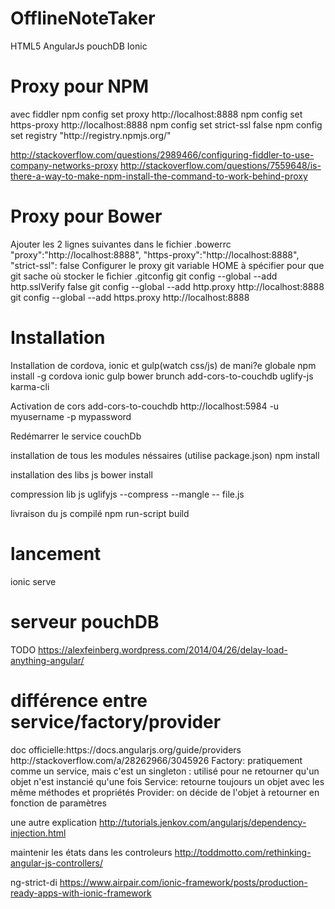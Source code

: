 # OfflineNoteTaker
HTML5 AngularJs pouchDB Ionic

<h1>Proxy pour NPM</h1>
avec fiddler
npm config set proxy http://localhost:8888
npm config set https-proxy http://localhost:8888
npm config set strict-ssl false
npm config set registry "http://registry.npmjs.org/"

http://stackoverflow.com/questions/2989466/configuring-fiddler-to-use-company-networks-proxy
http://stackoverflow.com/questions/7559648/is-there-a-way-to-make-npm-install-the-command-to-work-behind-proxy 

<h1>Proxy pour Bower</h1>
Ajouter les 2 lignes suivantes dans le fichier .bowerrc
    "proxy":"http://localhost:8888",
    "https-proxy":"http://localhost:8888",
    "strict-ssl": false
Configurer le proxy git
    variable HOME à spécifier pour que git sache où stocker le fichier .gitconfig
    git config --global --add http.sslVerify false
    git config --global --add http.proxy http://localhost:8888
    git config --global --add https.proxy http://localhost:8888

<h1>Installation</h1>
Installation de cordova, ionic et gulp(watch css/js) de mani?e globale
npm install -g cordova ionic gulp bower brunch add-cors-to-couchdb uglify-js karma-cli
 
Activation de cors
add-cors-to-couchdb http://localhost:5984 -u myusername -p mypassword

Redémarrer le service couchDb

installation de tous les modules néssaires (utilise package.json)
npm install

installation des libs js
bower install

compression lib js
uglifyjs --compress --mangle -- file.js

livraison du js compilé
npm run-script build

<h1>lancement</h1>
ionic serve 

<h1>serveur pouchDB</h1>

TODO 
https://alexfeinberg.wordpress.com/2014/04/26/delay-load-anything-angular/


<h1>différence entre service/factory/provider</h1>
doc officielle:https://docs.angularjs.org/guide/providers
http://stackoverflow.com/a/28262966/3045926
Factory: pratiquement comme un service, mais c'est un singleton : utilisé pour ne retourner qu'un objet
	n'est instancié qu'une fois
Service: retourne toujours un objet avec les même méthodes et propriétés
Provider: on décide de l'objet à retourner en fonction de paramètres

une autre explication
http://tutorials.jenkov.com/angularjs/dependency-injection.html

maintenir les états dans les controleurs
http://toddmotto.com/rethinking-angular-js-controllers/

ng-strict-di
https://www.airpair.com/ionic-framework/posts/production-ready-apps-with-ionic-framework
